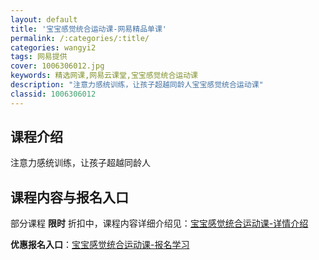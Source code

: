 ```yaml
---
layout: default
title: '宝宝感觉统合运动课-网易精品单课'
permalink: /:categories/:title/
categories: wangyi2
tags: 网易提供
cover: 1006306012.jpg
keywords: 精选网课,网易云课堂,宝宝感觉统合运动课
description: "注意力感统训练，让孩子超越同龄人宝宝感觉统合运动课"
classid: 1006306012
---
```


## 课程介绍

注意力感统训练，让孩子超越同龄人

## 课程内容与报名入口

部分课程 **限时** 折扣中，课程内容详细介绍见：[宝宝感觉统合运动课-详情介绍](https://study.163.com/course/introduction/1006306012.htm?share=1&shareId=1025206652&utm_campaign=share&utm_medium=iphoneShare&utm_source=&utm_u=1025206652)

**优惠报名入口**：[宝宝感觉统合运动课-报名学习](https://study.163.com/course/introduction/1006306012.htm?share=1&shareId=1025206652&utm_campaign=share&utm_medium=iphoneShare&utm_source=&utm_u=1025206652)

